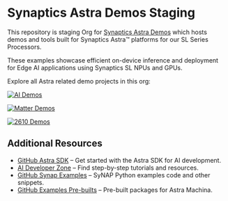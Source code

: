 # Synaptics Astra Demos Staging

This repository is staging Org for [Synaptics Astra Demos](https://github.com/synaptics-astra-demos) which hosts demos and tools built for Synaptics Astra™ platforms for our SL Series Processors.

These examples showcase efficient on-device inference and deployment for Edge AI applications using Synaptics SL NPUs and GPUs.

Explore all Astra related demo projects in this org:

[![AI Demos](https://img.shields.io/badge/Browse-AI%20Demos-blue?logo=github)](https://github.com/orgs/synaptics-astra-demos-stg/repositories?q=topic:ai)

[![Matter Demos](https://img.shields.io/badge/Browse-Matter%20Demos-green?logo=github)](https://github.com/orgs/synaptics-astra-demos-stg/repositories?q=topic:matter)

[![2610 Demos](https://img.shields.io/badge/Browse-2610%20Demos-yellow?logo=github)](https://github.com/orgs/synaptics-astra-demos-stg/repositories?q=topic:sl2610)


## Additional Resources

- [GitHub Astra SDK](https://github.com/synaptics-astra) – Get started with the Astra SDK for AI development.
- [AI Developer Zone](https://developer.synaptics.com/) – Find step-by-step tutorials and resources.
- [GitHub Synap Examples](https://github.com/synaptics-synap/examples) – SyNAP Python examples code and other snippets.
- [GitHub Examples Pre-builts](https://github.com/synaptics-synap/examples-prebuilts) – Pre-built packages for Astra Machina.

  
